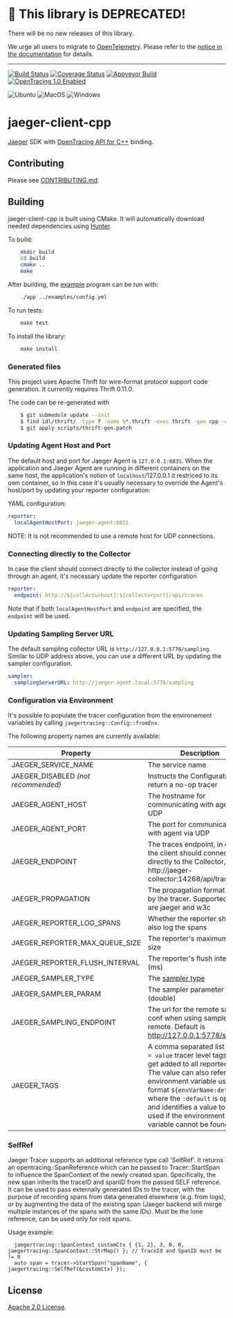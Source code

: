 # 🛑 This library is DEPRECATED!

There will be no new releases of this library.

We urge all users to migrate to [OpenTelemetry](https://opentelemetry.io/). Please refer to the [notice in the documentation](https://www.jaegertracing.io/docs/latest/client-libraries/#deprecating-jaeger-clients) for details.

<hr/>

[![Build Status][ci-img]][ci] [![Coverage Status][cov-img]][cov] [![Appveyor Build][appveyor]][appveyor] [![OpenTracing 1.0 Enabled][ot-img]][ot-url]

![Ubuntu](https://github.com/jaegertracing/jaeger-client-cpp/workflows/Ubuntu/badge.svg)
![MacOS](https://github.com/jaegertracing/jaeger-client-cpp/workflows/MacOS/badge.svg)
![Windows](https://github.com/jaegertracing/jaeger-client-cpp/workflows/Windows/badge.svg)

# jaeger-client-cpp
[Jaeger](https://www.jaegertracing.io/) SDK with [OpenTracing API for C++](https://github.com/opentracing/opentracing-cpp) binding.

## Contributing

Please see [CONTRIBUTING.md](CONTRIBUTING.md).

## Building

jaeger-client-cpp is built using CMake. It will automatically download
needed dependencies using [Hunter](https://docs.hunter.sh/en/latest/).

To build:

```bash
    mkdir build
    cd build
    cmake ..
    make
```

After building, the [example](./examples/App.cpp) program can be run
with:

```bash
    ./app ../examples/config.yml
```

To run tests:

```bash
    make test
```

To install the library:

```bash
    make install
```

### Generated files

This project uses Apache Thrift for wire-format protocol support code
generation. It currently requires Thrift 0.11.0.

The code can be re-generated with

```bash
    $ git submodule update --init
    $ find idl/thrift/ -type f -name \*.thrift -exec thrift -gen cpp -out src/jaegertracing/thrift-gen {} \;
    $ git apply scripts/thrift-gen.patch
```

### Updating Agent Host and Port

The default host and port for Jaeger Agent is `127.0.0.1:6831`. When the application and Jaeger Agent are running in different containers on the same host, the application's notion of `localhost`/127.0.0.1 it restriced to its own container, so in this case it's usually necessary to override the Agent's host/port by updating your reporter configuration:

YAML configuration:

```yml
reporter:
  localAgentHostPort: jaeger-agent:6831
```

NOTE: It is not recommended to use a remote host for UDP connections.

### Connecting directly to the Collector

In case the client should connect directly to the collector instead of going through an agent, it's necessary update the reporter configuration

```yml
reporter:
  endpoint: http://${collectorhost}:${collectorport}/api/traces
```

Note that if both `localAgentHostPort` and `endpoint` are specified, the `endpoint` will be used.

### Updating Sampling Server URL

The default sampling collector URL is `http://127.0.0.1:5778/sampling`. Similar to UDP address above, you can use a different URL by updating the sampler configuration.

```yml
sampler:
  samplingServerURL: http://jaeger-agent.local:5778/sampling
```

### Configuration via Environment

It's possible to populate the tracer configuration from the environement variables by calling `jaegertracing::Config::fromEnv`.

The following property names are currently available:

Property | Description
--- | ---
JAEGER_SERVICE_NAME | The service name
JAEGER_DISABLED _(not recommended)_ | Instructs the Configuration to return a no-op tracer
JAEGER_AGENT_HOST | The hostname for communicating with agent via UDP
JAEGER_AGENT_PORT | The port for communicating with agent via UDP
JAEGER_ENDPOINT | The traces endpoint, in case the client should connect directly to the Collector, like http://jaeger-collector:14268/api/traces
JAEGER_PROPAGATION | The propagation format used by the tracer. Supported values are jaeger and w3c
JAEGER_REPORTER_LOG_SPANS | Whether the reporter should also log the spans
JAEGER_REPORTER_MAX_QUEUE_SIZE | The reporter's maximum queue size
JAEGER_REPORTER_FLUSH_INTERVAL | The reporter's flush interval (ms)
JAEGER_SAMPLER_TYPE | The [sampler type](https://www.jaegertracing.io/docs/latest/sampling/#client-sampling-configuration)
JAEGER_SAMPLER_PARAM | The sampler parameter (double)
JAEGER_SAMPLING_ENDPOINT | The url for the remote sampling conf when using sampler type remote. Default is http://127.0.0.1:5778/sampling
JAEGER_TAGS | A comma separated list of `name = value` tracer level tags, which get added to all reported spans. The value can also refer to an environment variable using the format `${envVarName:default}`, where the `:default` is optional, and identifies a value to be used if the environment variable cannot be found

### SelfRef
Jaeger Tracer supports an additional reference type call 'SelfRef'.
It returns an opentracing::SpanReference which can be passed to Tracer::StartSpan
to influence the SpanContext of the newly created span. Specifically, the new span inherits the traceID
and spanID from the passed SELF reference. It can be used to pass externally generated IDs to the tracer,
with the purpose of recording spans from data generated elsewhere (e.g. from logs), or by augmenting the
data of the existing span (Jaeger backend will merge multiple instances of the spans with the same IDs).
Must be the lone reference, can be used only for root spans.

Usage example:
```
  jaegertracing::SpanContext customCtx { {1, 2}, 3, 0, 0, jaegertracing::SpanContext::StrMap() }; // TraceId and SpanID must be != 0
  auto span = tracer->StartSpan("spanName", { jaegertracing::SelfRef(&customCtx) });
```

## License

[Apache 2.0 License](./LICENSE).

[ci-img]: https://travis-ci.org/jaegertracing/jaeger-client-cpp.svg?branch=master
[ci]: https://travis-ci.org/jaegertracing/jaeger-client-cpp
[appveyor]: https://ci.appveyor.com/api/projects/status/bu992qd3y9bpwe7u?svg=true
[cov-img]: https://codecov.io/gh/jaegertracing/jaeger-client-cpp/branch/master/graph/badge.svg
[cov]: https://codecov.io/gh/jaegertracing/jaeger-client-cpp
[ot-img]: https://img.shields.io/badge/OpenTracing--1.0-enabled-blue.svg
[ot-url]: http://opentracing.io
